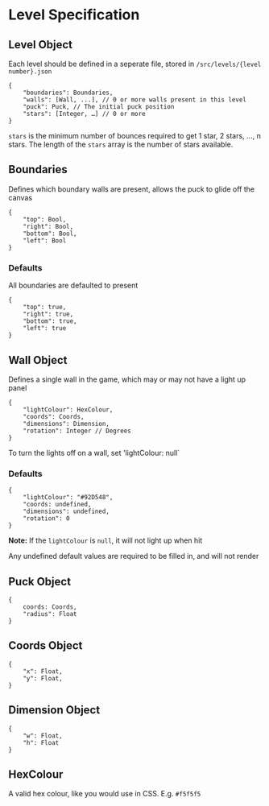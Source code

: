 Level Specification
===================
## Level Object
Each level should be defined in a seperate file, stored in `/src/levels/{level number}.json`

	{
		"boundaries": Boundaries,
		"walls": [Wall, ...], // 0 or more walls present in this level
		"puck": Puck, // The initial puck position
        "stars": [Integer, …] // 0 or more
	}

`stars` is the minimum number of bounces required to get 1 star, 2 stars, ..., n stars. The length of the `stars` array is the number of stars available.

## Boundaries
Defines which boundary walls are present, allows the puck to glide off the canvas

	{
		"top": Bool,
		"right": Bool,
		"bottom": Bool,
		"left": Bool
	}

### Defaults
All boundaries are defaulted to present
	
	{
		"top": true,
		"right": true,
		"bottom": true,
		"left": true
	}


## Wall Object
Defines a single wall in the game, which may or may not have a light up panel

	{
		"lightColour": HexColour,
		"coords": Coords,
		"dimensions": Dimension,
		"rotation": Integer // Degrees
	}

To turn the lights off on a wall, set 'lightColour: null`

### Defaults

	{
		"lightColour": "#92D548",
		"coords: undefined,
		"dimensions": undefined,
		"rotation": 0
	}

**Note:** If the `lightColour` is `null`, it will not light up when hit

Any undefined default values are required to be filled in, and will not render

## Puck Object

	{
		coords: Coords,
		"radius": Float
	}

## Coords Object

	{
		"x": Float,
		"y": Float,
	}

## Dimension Object

	{
		"w": Float,
		"h": Float
	}

## HexColour
A valid hex colour, like you would use in CSS. E.g. `#f5f5f5`